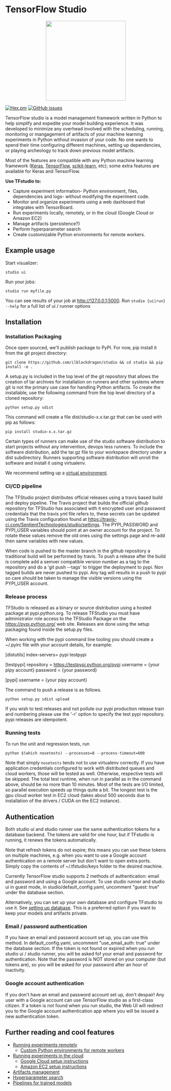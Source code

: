 # TensorFlow Studio
<p align="center">
  <img src="logo.png" width="250"/>
</p>

[![Hex.pm](https://img.shields.io/hexpm/l/plug.svg)](https://github.com/ilblackdragon/studio/blob/master/LICENSE)
[![GitHub issues](https://img.shields.io/github/issues/badges/shields.svg)](https://github.com/ilblackdragon/studio/issues)

TensorFlow studio is a model management framework written in Python to help simplify and expedite your model building experience. It was developed to minimize any overhead involved with the scheduling, running, monitoring or mangagement of artifacts of your machine learning experiments in Python without invasion of your code. No one wants to spend their time configuring different machines, setting up dependencies, or playing archeology to track down previous model artifacts. 

Most of the features are compatible with any Python machine learning framework ([Keras](https://github.com/fchollet/keras), [TensorFlow](https://github.com/tensorflow/tensorflow), [scikit-learn](https://github.com/scikit-learn/scikit-learn), etc); some extra features are available for Keras and TensorFlow.

**Use TFstudio to:** 
* Capture experiment information- Python environment, files, dependencies and logs- without modifying the experiment code.
* Monitor and organize experiments using a web dashboard that integrates with TensorBoard.
* Run experiments locally, remotely, or in the cloud (Google Cloud or Amazon EC2)
* Manage artifacts (persistence?)
* Perform hyperparameter search
* Create customizable Python environments for remote workers.
    

## Example usage

Start visualizer:

    studio ui

Run your jobs:

    studio run myfile.py

You can see results of your job at http://127.0.0.1:5000. 
Run `studio {ui|run} --help` for a full list of ui / runner options


## Installation
### Installation Packaging
Once open sourced, we'll publish package to PyPI. For now, pip install it from the git project directory:

    git clone https://github.com/ilblackdragon/studio && cd studio && pip install -e .

A setup.py is included in the top level of the git repository that allows the creation of tar archives for installation on runners and other systems where git is not the primary use case for handling Python artifacts.  To create the installable, use the following command from the top level directory of a cloned repository:

    python setup.py sdist

This command will create a file dist/studio-x.x.tar.gz that can be used with pip as follows:

    pip install studio-x.x.tar.gz

Certain types of runners can make use of the studio software distribution to start projects without any intervention, devops less runners.  To include the software distribution, add the tar.gz file to your workspace directory under a dist subdirectory.  Runners supporting software distribution will unroll the software and install it using virtualenv.

We recommend setting up a [virtual environment](https://github.com/pypa/virtualenv).

### CI/CD pipeline

The TFStudio project distributes official releases using a travis based build and deploy pipeline.  The Travis project that builds the official github repository for TFStudio has associated with it encrypted user and password credentials that the travis yml file refers to, these secrets can be updated using the Travis configuration found at https://travis-ci.com/SentientTechnologies/studio/settings.  The PYPI_PASSWORD and PYPI_USER variables should point at an owner account for the project.  To rotate these values remove the old ones using the settings page and re-add then same variables with new values.

When code is pushed to the master branch in the github repository a traditional build will be performed by travis.  To push a release after the build is complete add a semver compatible version number as a tag to the repository and do a 'git push --tags' to trigger the deployment to pypi.  Non tagged builds are never pushed to pypi.  Any tag will results in a push to pypi so care should be taken to manage the visible versions using the PYPI_USER account.

### Release process

TFStudio is released as a binary or source distribution using a hosted package at pypi.python.org. To release TFStudio you must have administrator role access to the TFStudio Package on the https://pypi.python.org/ web site.  Releases are done using the setup packaging found inside the setup.py files.

When working with the pypi command line tooling you should create a ~/.pyirc file with your account details, for example:

[distutils]
index-servers=
    pypi
    testpypi

[testpypi]
repository = https://testpypi.python.org/pypi
username = {your pipy account}
password = {your password}

[pypi]
username = {your pipy account}

The command to push a release is as follows.

    python setup.py sdist upload

If you wish to test releases and not pollute our pypi production release train and numbering please use the '-r' option to specify the test pypi repository.  pypi releases are idempotent.

### Running tests
To run the unit and regression tests, run 

    python $(which nosetests) --processes=8 --process-timeout=600

Note that simply `nosetests` tends not to use virtualenv correctly. If you have application credentials configured 
to work with distributed queues and cloud workers, those will be tested as well. Otherwise, respective tests will be skipped. The total test runtime, when run in parallel 
as in the command above, should be no more than 10 minutes. Most of the tests are I/O limited, so parallel execution speeds up things quite a bit. The longest test is the
gpu cloud worker test in EC2 cloud (takes about 500 seconds due to installation of the drivers / CUDA on the EC2 instance).

## Authentication 
Both studio ui and studio runner use the same authentication tokens for a database backend. The tokens are valid for one hour, 
but if TFstudio is running, it renews the tokens automatically. 

Note that refresh tokens do not expire; this means you can use these tokens on multiple machines, e.g. when you want to use a Google account authentication on a remote server but don't want to open extra ports. Simply copy the contents of ~/.tfstudio/keys folder to the desired machine.

Currently TensorFlow studio supports 2 methods of authentication: email and password and using a Google account.
To use studio runner and studio ui in guest mode, in studio/default_config.yaml, uncomment "guest: true" under the database section.

Alternatively, you can set up your own database and configure TFstudio to use it. See [setting up database](docs/setup_database.md). This is a preferred option if you want to keep your models and artifacts private. 


### Email / password authentication
If you have an email and password account set up, you can use this method. In default_config.yaml, uncomment "use_email_auth: true" 
under the database section. If the token is not found or expired when you run studio ui / studio runner, you will be asked fof your email and password for authentication. Note that the password is NOT stored on your computer (but tokens are), 
so you will be asked for your password after an hour of inactivity. 

### Google account authentication
If you don't have an email and password account set up, don't despair! Any user with a Google account can use TensorFlow studio as a 
first-class citizen. If a token is not found when you run studio, the Web UI will redirect you to the Google account authentication app where you will be issued a new authentication token.

## Further reading and cool features
* [Running experiments remotely](docs/remote_worker.md)
   * [Custom Python environments for remote workers](docs/customenv.md)
* [Running experiments in the cloud](docs/cloud.md)
   * [Google Cloud setup instructions](docs/gcloud_setup.md)
   * [Amazon EC2 setup instructions](docs/ec2_setup.md)
* [Artifacts management](docs/artifacts.md)
* [Hyperparameter search](docs/hyperparams.md)
* [Pipelines for trained models](docs/model_pipelines.md)


